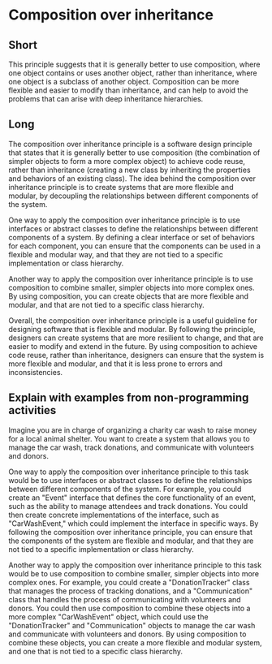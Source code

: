 # Composition over inheritance
## Short
This principle suggests that it is generally better to use composition, where one object contains or uses another object, rather than inheritance, where one object is a subclass of another object. Composition can be more flexible and easier to modify than inheritance, and can help to avoid the problems that can arise with deep inheritance hierarchies.
## Long
The composition over inheritance principle is a software design principle that states that it is generally better to use composition (the combination of simpler objects to form a more complex object) to achieve code reuse, rather than inheritance (creating a new class by inheriting the properties and behaviors of an existing class). The idea behind the composition over inheritance principle is to create systems that are more flexible and modular, by decoupling the relationships between different components of the system.

One way to apply the composition over inheritance principle is to use interfaces or abstract classes to define the relationships between different components of a system. By defining a clear interface or set of behaviors for each component, you can ensure that the components can be used in a flexible and modular way, and that they are not tied to a specific implementation or class hierarchy.

Another way to apply the composition over inheritance principle is to use composition to combine smaller, simpler objects into more complex ones. By using composition, you can create objects that are more flexible and modular, and that are not tied to a specific class hierarchy.

Overall, the composition over inheritance principle is a useful guideline for designing software that is flexible and modular. By following the principle, designers can create systems that are more resilient to change, and that are easier to modify and extend in the future. By using composition to achieve code reuse, rather than inheritance, designers can ensure that the system is more flexible and modular, and that it is less prone to errors and inconsistencies.
## Explain with examples from non-programming activities
Imagine you are in charge of organizing a charity car wash to raise money for a local animal shelter. You want to create a system that allows you to manage the car wash, track donations, and communicate with volunteers and donors.

One way to apply the composition over inheritance principle to this task would be to use interfaces or abstract classes to define the relationships between different components of the system. For example, you could create an "Event" interface that defines the core functionality of an event, such as the ability to manage attendees and track donations. You could then create concrete implementations of the interface, such as "CarWashEvent," which could implement the interface in specific ways. By following the composition over inheritance principle, you can ensure that the components of the system are flexible and modular, and that they are not tied to a specific implementation or class hierarchy.

Another way to apply the composition over inheritance principle to this task would be to use composition to combine smaller, simpler objects into more complex ones. For example, you could create a "DonationTracker" class that manages the process of tracking donations, and a "Communication" class that handles the process of communicating with volunteers and donors. You could then use composition to combine these objects into a more complex "CarWashEvent" object, which could use the "DonationTracker" and "Communication" objects to manage the car wash and communicate with volunteers and donors. By using composition to combine these objects, you can create a more flexible and modular system, and one that is not tied to a specific class hierarchy.

